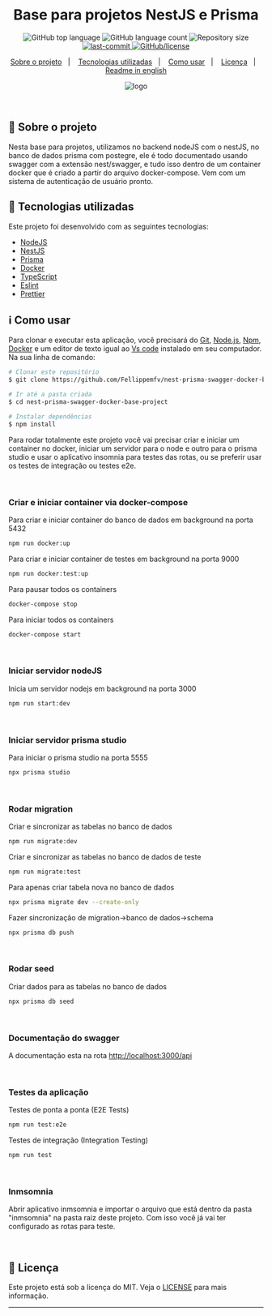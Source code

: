 <!-- /* cSpell:disable */
/* spell-checker: disable */
/* spellchecker: disable */ -->
<h1 align="center">Base para projetos NestJS e Prisma </h1>

<p align="center">
  <img alt="GitHub top language" src="https://img.shields.io/github/languages/top/Fellippemfv/nest-prisma-swagger-docker-base-project">

  <img alt="GitHub language count" src="https://img.shields.io/github/languages/count/Fellippemfv/nest-prisma-swagger-docker-base-project?color=red">

  <img alt="Repository size" src="https://img.shields.io/github/repo-size/Fellippemfv/nest-prisma-swagger-docker-base-project?color=yellow">
  
  <a href="https://github.com/Fellippemfv/nest-prisma-swagger-docker-base-project/commits/master">
   <img alt="last-commit" src="https://img.shields.io/github/last-commit/Fellippemfv/nest-prisma-swagger-docker-base-project">
  </a>

  <a href="https://github.com/Fellippemfv/nest-prisma-swagger-docker-base-project/blob/master/LICENSE.md">
   <img alt="GitHub/license" src="https://img.shields.io/github/license/Fellippemfv/nest-prisma-swagger-docker-base-project">
  </a>
</p>

<p align="center">
  <a href="#round_pushpin-sobre-o-projeto">Sobre o projeto</a>&nbsp;&nbsp;&nbsp;|&nbsp;&nbsp;&nbsp;
  <a href="#rocket-tecnologias-utilizadas">Tecnologias utilizadas</a>&nbsp;&nbsp;&nbsp;|&nbsp;&nbsp;&nbsp;
  <a href="#information_source-como-usar">Como usar</a>&nbsp;&nbsp;&nbsp;|&nbsp;&nbsp;&nbsp;
  <a href="#memo-licença">Licença</a>&nbsp;&nbsp;&nbsp;|&nbsp;&nbsp;&nbsp;
  <a href="../../README.md">Readme in english</a>
</p>

<p align="center">
  <img alt="logo" title="logo" src="https://user-images.githubusercontent.com/67835741/200043624-cfa0a999-6a95-482c-ab68-7e546a02282e.png" />
</p>

<br>

## :round_pushpin: Sobre o projeto

Nesta base para projetos, utilizamos no backend nodeJS com o nestJS, no banco de dados prisma com postegre, ele é todo documentado usando swagger com a extensão nest/swagger, e tudo isso dentro de um container docker que é criado a partir do arquivo docker-compose. Vem com um sistema de autenticação de usuário pronto.

## :rocket: Tecnologias utilizadas

Este projeto foi desenvolvido com as seguintes tecnologias:

- [NodeJS](https://nodejs.org/en/)
- [NestJS](https://nestjs.com)
- [Prisma](https://www.prisma.io)
- [Docker](https://www.docker.com)
- [TypeScript](https://www.typescriptlang.org)
- [Eslint](https://eslint.org)
- [Prettier](https://prettier.io)

## :information_source: Como usar

Para clonar e executar esta aplicação, você precisará do [Git](https://git-scm.com), [Node.js](https://nodejs.org/en/), [Npm](https://www.npmjs.com/), [Docker](https://www.docker.com) e um editor de texto igual ao [Vs code](https://code.visualstudio.com/) instalado em seu computador. Na sua linha de comando:

```bash
# Clonar este repositório
$ git clone https://github.com/Fellippemfv/nest-prisma-swagger-docker-base-project

# Ir até a pasta criada
$ cd nest-prisma-swagger-docker-base-project

# Instalar dependências
$ npm install
```

Para rodar totalmente este projeto você vai precisar criar e iniciar um container no docker, iniciar um servidor para o node e outro para o prisma studio e usar o aplicativo insomnia para testes das rotas, ou se preferir usar os testes de integração ou testes e2e.  

<br>

### Criar e iniciar container via docker-compose

Para criar e iniciar container do banco de dados em background na porta 5432

```bash
npm run docker:up
```

Para criar e iniciar container de testes em background na porta 9000

```bash
npm run docker:test:up
```

Para pausar todos os containers

```bash
docker-compose stop
```

Para iniciar todos os containers

```bash
docker-compose start
```

<br>

### Iniciar servidor nodeJS

Inicia um servidor nodejs em background na porta 3000

```bash
npm run start:dev
```

<br>

### Iniciar servidor prisma studio

Para iniciar o prisma studio na porta 5555

```bash
npx prisma studio
```

<br>

### Rodar migration

Criar e sincronizar as tabelas no banco de dados

```bash
npm run migrate:dev
```

Criar e sincronizar as tabelas no banco de dados de teste

```bash
npm run migrate:test
```

Para apenas criar tabela nova no banco de dados

```bash
npx prisma migrate dev --create-only
```

Fazer sincronização de migration->banco de dados->schema

```bash
npx prisma db push
```

<br>

### Rodar seed

Criar dados para as tabelas no banco de dados

```bash
npx prisma db seed
```

<br>

### Documentação do swagger

A documentação esta na rota <http://localhost:3000/api>

<br>

### Testes da aplicação

Testes de ponta a ponta (E2E Tests)

```bash
npm run test:e2e
```

Testes de integração (Integration Testing)

```bash
npm run test
```

<br>

### Inmsomnia

Abrir aplicativo inmsomnia e importar o arquivo que está dentro da pasta "inmsomnia" na pasta raiz deste projeto. Com isso você já vai ter configurado as rotas para teste.

<br>

## :memo: Licença

Este projeto está sob a licença do MIT. Veja o [LICENSE](https://github.com/Fellippemfv/nest-prisma-project-concepts/blob/master/LICENSE.md) para mais informação.

---
